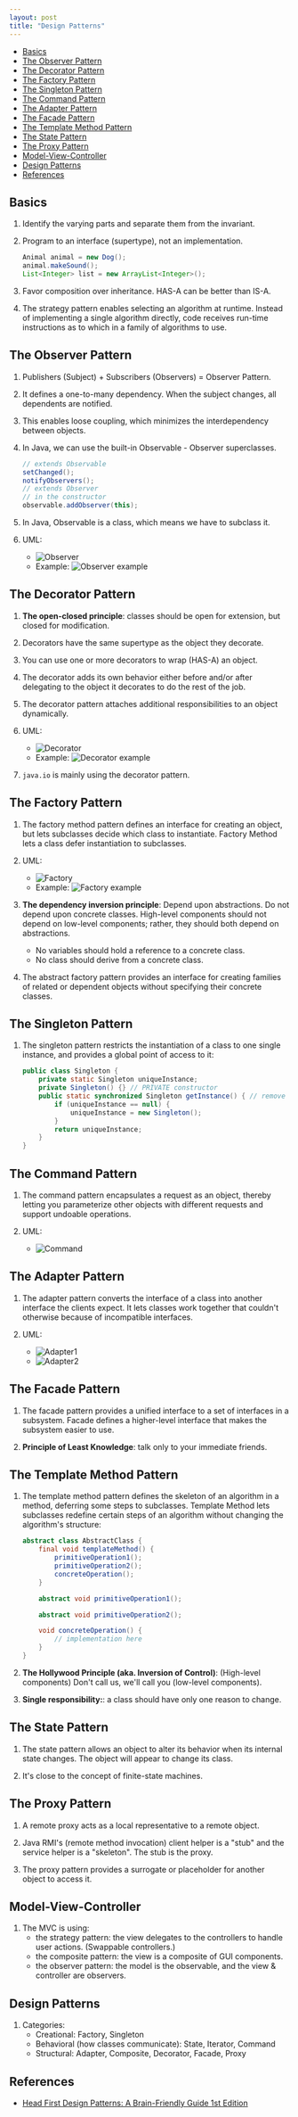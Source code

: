 ```yaml
---
layout: post
title: "Design Patterns"
---
```


* [Basics](#basics)
* [The Observer Pattern](#the-observer-pattern)
* [The Decorator Pattern](#the-decorator-pattern)
* [The Factory Pattern](#the-factory-pattern)
* [The Singleton Pattern](#the-singleton-pattern)
* [The Command Pattern](#the-command-pattern)
* [The Adapter Pattern](#the-adapter-pattern)
* [The Facade Pattern](#the-facade-pattern)
* [The Template Method Pattern](#the-template-method-pattern)
* [The State Pattern](#the-state-pattern)
* [The Proxy Pattern](#the-proxy-pattern)
* [Model-View-Controller](#model-view-controller)
* [Design Patterns](#design-patterns)
* [References](#references)

## Basics

1. Identify the varying parts and separate them from the invariant.

2. Program to an interface (supertype), not an implementation.

    ```java
    Animal animal = new Dog();
    animal.makeSound();
    List<Integer> list = new ArrayList<Integer>();
    ```

3. Favor composition over inheritance. HAS-A can be better than IS-A.

4. The strategy pattern enables selecting an algorithm at runtime. Instead of implementing a single algorithm directly, code receives run-time instructions as to which in a family of algorithms to use.

## The Observer Pattern

1. Publishers (Subject) + Subscribers (Observers) = Observer Pattern.

2. It defines a one-to-many dependency. When the subject changes, all dependents are notified.

3. This enables loose coupling, which minimizes the interdependency between objects.

4. In Java, we can use the built-in Observable - Observer superclasses.

    ```java
    // extends Observable
    setChanged();
    notifyObservers();
    // extends Observer
    // in the constructor
    observable.addObserver(this);
    ```

5. In Java, Observable is a class, which means we have to subclass it.

6. UML:
   * ![Observer]({{https://tillchen.com}}/images/observer.png)
   * Example: ![Observer example]({{https://tillchen.com}}/images/observer_example.png)

## The Decorator Pattern

1. **The open-closed principle**: classes should be open for extension, but closed for modification.

2. Decorators have the same supertype as the object they decorate.

3. You can use one or more decorators to wrap (HAS-A) an object.

4. The decorator adds its own behavior either before and/or after delegating to the object it decorates to do the rest of the job.

5. The decorator pattern attaches additional responsibilities to an object dynamically.

6. UML:
   * ![Decorator]({{https://tillchen.com}}/images/decorator.png)
   * Example: ![Decorator example]({{https://tillchen.com}}/images/decorator_example.png)

7. `java.io` is mainly using the decorator pattern.

## The Factory Pattern

1. The factory method pattern defines an interface for creating an object, but lets subclasses decide which class to instantiate. Factory Method lets a class defer instantiation to subclasses.

2. UML:
   * ![Factory]({{https://tillchen.com}}/images/factory.png)
   * Example: ![Factory example]({{https://tillchen.com}}/images/factory_example.png)

3. **The dependency inversion principle**: Depend upon abstractions. Do not depend upon concrete classes. High-level components should not depend on low-level components; rather, they should both depend on abstractions.
    * No variables should hold a reference to a concrete class.
    * No class should derive from a concrete class.

4. The abstract factory pattern provides an interface for creating families of related or dependent objects without specifying their concrete classes.

## The Singleton Pattern

1. The singleton pattern restricts the instantiation of a class to one single instance, and provides a global point of access to it:

    ```java
    public class Singleton {
        private static Singleton uniqueInstance;
        private Singleton() {} // PRIVATE constructor
        public static synchronized Singleton getInstance() { // remove synchronized if there's no multithreading
            if (uniqueInstance == null) {
                uniqueInstance = new Singleton();
            }
            return uniqueInstance;
        }
    }
    ```

## The Command Pattern

1. The command pattern encapsulates a request as an object, thereby letting you parameterize other objects with different requests and support undoable operations.

2. UML:
   * ![Command]({{https://tillchen.com}}/images/command.png)

## The Adapter Pattern

1. The adapter pattern converts the interface of a class into another interface the clients expect. It lets classes work together that couldn't otherwise because of incompatible interfaces.

2. UML:
   * ![Adapter1]({{https://tillchen.com}}/images/adapter1.png)
   * ![Adapter2]({{https://tillchen.com}}/images/adapter2.png)

## The Facade Pattern

1. The facade pattern provides a unified interface to a set of interfaces in a subsystem. Facade defines a higher-level interface that makes the subsystem easier to use.

2. **Principle of Least Knowledge**: talk only to your immediate friends.

## The Template Method Pattern

1. The template method pattern defines the skeleton of an algorithm in a method, deferring some steps to subclasses. Template Method lets subclasses redefine certain steps of an algorithm without changing the algorithm's structure:

    ```java
    abstract class AbstractClass {
        final void templateMethod() {
            primitiveOperation1();
            primitiveOperation2();
            concreteOperation();
        }

        abstract void primitiveOperation1();

        abstract void primitiveOperation2();

        void concreteOperation() {
            // implementation here
        }
    }
    ```

2. **The Hollywood Principle (aka. Inversion of Control)**: (High-level components) Don't call us, we'll call you (low-level components).

3. **Single responsibility:**: a class should have only one reason to change.

## The State Pattern

1. The state pattern allows an object to alter its behavior when its internal state changes. The object will appear to change its class.

2. It's close to the concept of finite-state machines.

## The Proxy Pattern

1. A remote proxy acts as a local representative to a remote object.

2. Java RMI's (remote method invocation) client helper is a "stub" and the service helper is a "skeleton". The stub is the proxy.

3. The proxy pattern provides a surrogate or placeholder for another object to access it.

## Model-View-Controller

1. The MVC is using:
    * the strategy pattern: the view delegates to the controllers to handle user actions. (Swappable controllers.)
    * the composite pattern: the view is a composite of GUI components.
    * the observer pattern: the model is the observable, and the view & controller are observers.

## Design Patterns

1. Categories:
    * Creational: Factory, Singleton
    * Behavioral (how classes communicate): State, Iterator, Command
    * Structural: Adapter, Composite, Decorator, Facade, Proxy

## References

* [Head First Design Patterns: A Brain-Friendly Guide 1st Edition](https://www.amazon.com/Head-First-Design-Patterns-Brain-Friendly-dp-0596007124/dp/0596007124/ref=mt_paperback?_encoding=UTF8&me=&qid=1585509064)
